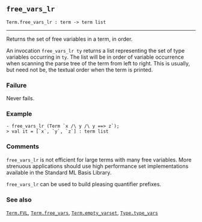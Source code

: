 ## `free_vars_lr`

``` hol4
Term.free_vars_lr : term -> term list
```

------------------------------------------------------------------------

Returns the set of free variables in a term, in order.

An invocation `free_vars_lr ty` returns a list representing the set of
type variables occurring in `ty`. The list will be in order of variable
occurrence when scanning the parse tree of the term from left to right.
This is usually, but need not be, the textual order when the term is
printed.

### Failure

Never fails.

### Example

``` hol4
- free_vars_lr (Term `x /\ y /\ y ==> z`);
> val it = [`x`, `y`, `z`] : term list
```

### Comments

`free_vars_lr` is not efficient for large terms with many free
variables. More strenuous applications should use high performance set
implementations available in the Standard ML Basis Library.

`free_vars_lr` can be used to build pleasing quantifier prefixes.

### See also

[`Term.FVL`](#Term.FVL), [`Term.free_vars`](#Term.free_vars),
[`Term.empty_varset`](#Term.empty_varset),
[`Type.type_vars`](#Type.type_vars)
